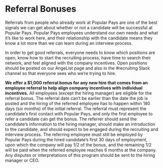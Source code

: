 # Referral Bonuses

Referrals from people who already work at Popular Pays are one of the best signals we can get about whether or not a candidate will be successful at Popular Pays. Popular Pays employees understand our own needs and what it’s like to work here, and their relationship with the candidate means they know a lot more than we can learn during an interview process.

In order to get good referrals, everyone needs to know which positions are open, know how to start the recruiting process, have time to search their network, and feel aligned with the company incentives. Open positions should be posted on our AngeList page and also in the #recruiting Slack channel so that everyone sees who we’re trying to hire. 

**We offer a $1,000 referral bonus for any new hire that comes from an employee referral to help align company incentives with individual incentives.** All employees (except the hiring manager) are eligible for the referral bonus. The referral date can’t be earlier than the date the job is posted and the hiring of the referred employee has to happen within 180 days (six months) of the initial referral. The referral must represent the candidate’s first contact with Popular Pays, and only the first employee to refer a candidate can get the bonus. The referrer should send the candidate’s information to the hiring manager, should make an introduction to the candidate, and should expect to be engaged during the recruiting and interview process. The referring employee must still be employed by Popular Pays during the hired candidate’s first 30 days of employment, upon which the company will pay 1/2 of the bonus, and the remaining 1/2 will be paid when the referred employee reaches 6 months at the company. Any disputes or interpretations of this program should be sent to the hiring manager or CEO.

